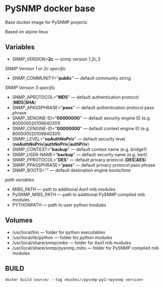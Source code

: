 # PySNMP docker base
Base docker image for PySNMP projects

Based on alpine linux

## Variables
- SNMP_VERSION=**2c** &mdash; snmp version 1,2c,3

*SNMP Version 1 or 2c specific*
- SNMP_COMMUNITY="**public**" &mdash; default community string

*SNMP Version 3 specific*
- SNMP_APROTOCOL="**MD5**" &mdash; default authentication protocol (**MD5**|**SHA**)
- SNMP_APASSPHRASE="**pass**" &mdash; default authentication protocol pass phrase
- SNMP_SENGINE-ID="**00000000**" &mdash; default security engine ID (e.g. 800000020109840301)
- SNMP_CENGINE-ID="**00000000**" &mdash; default context engine ID (e.g. 800000020109840301)
- SNMP_LEVEL="**noAuthNoPriv**" &mdash; default security level (**noAuthNoPriv**|**authNoPriv**|**authPriv**)
- SNMP_CONTEXT="**backup**" &mdash; default context name (e.g. bridge1)
- SNMP_USER-NAME="**backup**" &mdash; default security name (e.g. bert)
- SNMP_PPROTOCOL="**DES**" &mdash; default privacy protocol (**DES**|**AES**)
- SNMP_PPASSPHRASE="**pass**" &mdash; default privacy protocol pass phrase
- SNMP_BOOTS="" &mdash; default destination engine boots/time

*path variables*
- MIBS_PATH &mdash; path to additional Asn1 mib modules
- PySNMP_MIBS_PATH &mdash; path to additional PySNMP compiled mib modules
- PYTHONPATH &mdash; path to user python modules

## Volumes
- /usr/local/bin &mdash; folder for python executables
- /usr/local/lib/python &mdash; folder for python modules
- /usr/local/share/snmp/mibs &mdash; folder for Asn1 mib modules
- /usr/local/share/snmp/pysnmp_mibs &mdash; folder for PySNMP compiled mib modules

## BUILD
    docker build source/ --tag vkushnir/pysnmp-py2:<pysnmp version>
